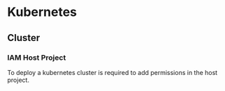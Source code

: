 # Kubernetes

## Cluster

### IAM Host Project

To deploy a kubernetes cluster is required to add permissions in the host project.


